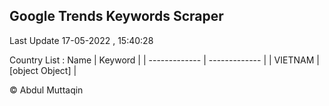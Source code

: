 

## Google Trends Keywords Scraper 
 
Last Update 17-05-2022 , 15:40:28

Country List :
 Name  | Keyword |
| ------------- | ------------- |
| VIETNAM | [object Object] |



© Abdul Muttaqin 
